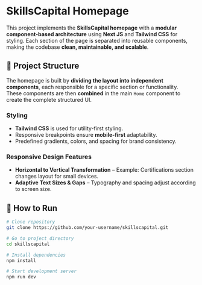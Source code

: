 # SkillsCapital Homepage

This project implements the **SkillsCapital homepage** with a **modular component-based architecture** using **Next JS** and **Tailwind CSS** for styling. Each section of the page is separated into reusable components, making the codebase **clean, maintainable, and scalable**.

## 📂 Project Structure

The homepage is built by **dividing the layout into independent components**, each responsible for a specific section or functionality.  
These components are then **combined** in the main `Home` component to create the complete structured UI.


### **Styling**
- **Tailwind CSS** is used for utility-first styling.
- Responsive breakpoints ensure **mobile-first** adaptability.
- Predefined gradients, colors, and spacing for brand consistency.

### **Responsive Design Features**
- **Horizontal to Vertical Transformation** – Example: Certifications section changes layout for small devices.
- **Adaptive Text Sizes & Gaps** – Typography and spacing adjust according to screen size.

## 🚀 How to Run
```bash
# Clone repository
git clone https://github.com/your-username/skillscapital.git

# Go to project directory
cd skillscapital

# Install dependencies
npm install

# Start development server
npm run dev
